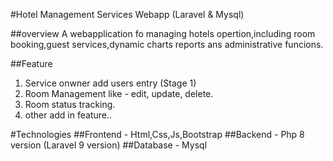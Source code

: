 #Hotel Management Services Webapp (Laravel & Mysql)

##overview
A webapplication fo managing hotels opertion,including room booking,guest services,dynamic charts reports ans administrative funcions.

##Feature
1. Service onwner add users entry (Stage 1)
2. Room Management like - edit, update, delete.
3. Room status tracking.
4. other add in feature..

#Technologies
##Frontend - Html,Css,Js,Bootstrap
##Backend - Php 8 version (Laravel 9 version)
##Database - Mysql 